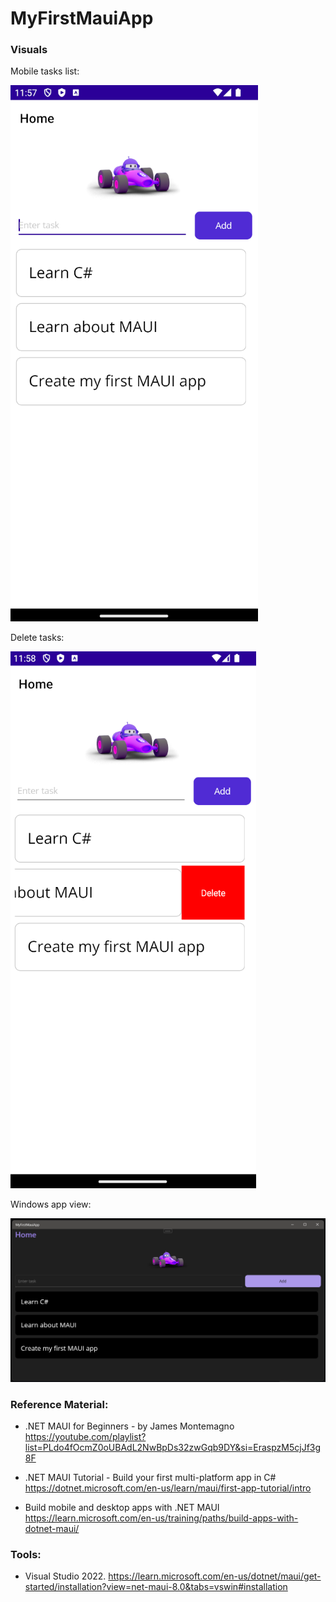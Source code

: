﻿# MyFirstMauiApp

 ### Visuals

Mobile tasks list:

![mobile-list.png][mobile-list]

Delete tasks:

![mobile-delete.png][mobile-delete]

Windows app view:

![windows-list.png][windows-list]

 ### Reference Material:
- .NET MAUI for Beginners - by James Montemagno
<https://youtube.com/playlist?list=PLdo4fOcmZ0oUBAdL2NwBpDs32zwGqb9DY&si=EraspzM5cjJf3g8F>

- .NET MAUI Tutorial - Build your first multi-platform app in C#
<https://dotnet.microsoft.com/en-us/learn/maui/first-app-tutorial/intro>

- Build mobile and desktop apps with .NET MAUI
<https://learn.microsoft.com/en-us/training/paths/build-apps-with-dotnet-maui/>

 ### Tools:
- Visual Studio 2022.
<https://learn.microsoft.com/en-us/dotnet/maui/get-started/installation?view=net-maui-8.0&tabs=vswin#installation>

[mobile-list]: https://github.com/mihaibuga/MyFirstMauiApp/blob/main/MyFirstMauiApp/Resources/Images/README/mobile-list.png
[mobile-delete]: https://github.com/mihaibuga/MyFirstMauiApp/blob/main/MyFirstMauiApp/Resources/Images/README/mobile-delete.png
[windows-list]: https://github.com/mihaibuga/MyFirstMauiApp/blob/main/MyFirstMauiApp/Resources/Images/README/windows-list.png
